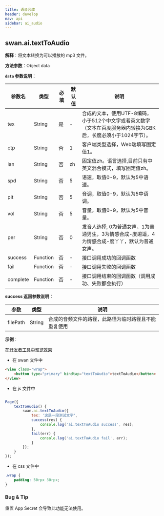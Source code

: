 ```yaml
---
title: 语音合成
header: develop
nav: api
sidebar: ai_audio
---
```


## swan.ai.textToAudio

**解释**：将文本转换为可以播放的 mp3 文件。

**方法参数**：Object data

**`data` 参数说明**：

|参数名 |类型  |必填 | 默认值 |说明|
|---- | ---- | ---- | ----|----|
|tex| String|是|- |合成的文本，使用UTF-8编码，小于512个中文字或者英文数字（文本在百度服务器内转换为GBK后，长度必须小于1024字节）。|
|ctp| String|否  | 1 |客户端类型选择，Web端填写固定值1。|
|lan| String|否  | zh |固定值zh。语言选择,目前只有中英文混合模式，填写固定值zh。|
|spd| String|否  |5 |语速，取值0-9，默认为5中语速。|
|pit| String|否  | 5 |音调，取值0-9，默认为5中语调。|
|vol| String|否  | 5 |音量，取值0-9，默认为5中音量。|
|per| String|否  |0 |发音人选择, 0为普通女声，1为普通男生，3为情感合成-度逍遥，4为情感合成-度丫丫，默认为普通女声。|
|success |Function    |否 |-|      接口调用成功的回调函数|
|fail |   Function|    否  |-|     接口调用失败的回调函数|
|complete  |  Function  |  否   |-|    接口调用结束的回调函数（调用成功、失败都会执行）|

**success 返回参数说明**：

|参数 | 类型 | 说明  |
|---- | ---- | ---- |
|filePath | String | 合成的音频文件的路径，此路径为临时路径且不能重复使用|


**示例**：

<a href="swanide://fragment/506b61732036a40590ea79c33f1541311559033551164" title="在开发者工具中预览效果" target="_self">在开发者工具中预览效果</a>

* 在 swan 文件中

```html
<view class="wrap">
    <button type="primary" bindtap="textToAudio">textToAudio</button>
</view>
```

* 在 js 文件中 

```js

Page({
    textToAudio() {
        swan.ai.textToAudio({
            tex: '这是一段测试文字',
            success(res) {
                console.log('ai.textToAudio success', res);
            },
            fail(err) {
                console.log('ai.textToAudio fail', err);
            }
        });
    }
});
```

* 在 css 文件中 

```css
.wrap {
    padding: 50rpx 30rpx;
}
```

### Bug & Tip

 重置 App Secret 会导致此功能无法使用。
